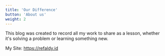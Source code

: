 ```yaml
---
title: 'Our Difference'
button: 'About us'
weight: 2
---
```


This blog was created to record all my work to share as a lesson, whether it's solving a problem or learning something new.

My Site: https://refaldy.id
